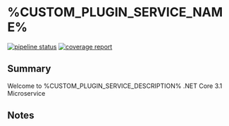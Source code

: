 # %CUSTOM_PLUGIN_SERVICE_NAME%

[![pipeline status][pipeline]][git-link]
[![coverage report][coverage]][git-link]

## Summary

Welcome to %CUSTOM_PLUGIN_SERVICE_DESCRIPTION% .NET Core 3.1 Microservice

## Notes

[pipeline]: https://git.tools.mia-platform.eu/clients/mia-platform/demo/services/hellovodafone/badges/master/pipeline.svg
[coverage]: https://git.tools.mia-platform.eu/clients/mia-platform/demo/services/hellovodafone/badges/master/coverage.svg
[git-link]: https://git.tools.mia-platform.eu/clients/mia-platform/demo/services/hellovodafone/commits/master

[merge-request]: https://git.tools.mia-platform.eu/clients/mia-platform/demo/services/hellovodafone/merge_requests
